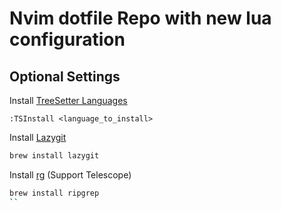 # Nvim dotfile Repo with new lua configuration

## Optional Settings

Install [TreeSetter Languages](https://github.com/nvim-treesitter/nvim-treesitter)

```vim
:TSInstall <language_to_install>
```

Install [Lazygit](https://github.com/jesseduffield/lazygit)

```sh
brew install lazygit
```

Install [rg](https://github.com/BurntSushi/ripgrep) (Support Telescope)

```sh
brew install ripgrep
``

